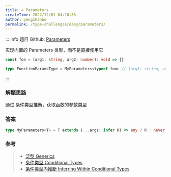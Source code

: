 ```yaml
---
title: ✔️ Parameters
createTime: 2022/12/01 04:18:33
author: pengzhanbo
permalink: /type-challenges/easy/parameters/
---
```


::: info 题目
Github: [Parameters](https://github.com/type-challenges/type-challenges/blob/main/questions/03312-easy-parameters/)

实现内置的 Parameters 类型，而不是直接使用它

```ts
const foo = (arg1: string, arg2: number): void => {}

type FunctionParamsType = MyParameters<typeof foo> // [arg1: string, arg2: number]
```

:::

### 解题思路

通过 条件类型推断，获取函数的参数类型

### 答案

```ts
type MyParameters<T> = T extends (...args: infer R) => any ? R : never
```

### 参考

> - [泛型 Generics](https://www.typescriptlang.org/docs/handbook/2/generics.html)
> - [条件类型 Conditional Types](https://www.typescriptlang.org/docs/handbook/2/conditional-types.html)
> - [条件类型内推断 Inferring Within Conditional Types](https://www.typescriptlang.org/docs/handbook/2/conditional-types.html#inferring-within-conditional-types)
